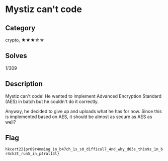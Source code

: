 Mystiz can't code
===

## Category

crypto, ★★★☆☆

## Solves

1/309

## Description

Mystiz can't code! He wanted to implement Advanced Encryption Standard (AES) in batch but he couldn't do it correctly.

Anyway, he decided to give up and uploads what he has for now. Since this is implemented based on AES, it should be almost as secure as AES as well?

## Flag

`hkcert22{pr09r4mm1ng_in_b47ch_1s_s0_d1fficul7_4nd_why_d03s_th1n9s_1n_br4ck3t_run5_in_p4ral13l}`

